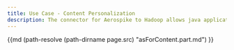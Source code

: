 ```yaml
---
title: Use Case - Content Personalization
description: The connector for Aerospike to Hadoop allows java applications to process data using Hadoop. 
---
```

{{md  (path-resolve (path-dirname page.src) "asForContent.part.md") }}
